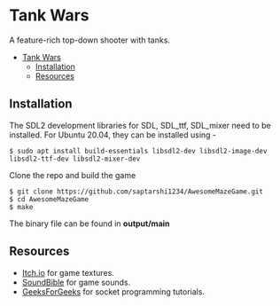 # Tank Wars #
A feature-rich top-down shooter with tanks.  

- [Tank Wars](#tank-wars)
  - [Installation](#installation)
  - [Resources](#resources)


## Installation

The SDL2 development libraries for SDL, SDL_ttf, SDL_mixer need to be installed. 
For Ubuntu 20.04, they can be installed using  - 

``` shell
$ sudo apt install build-essentials libsdl2-dev libsdl2-image-dev libsdl2-ttf-dev libsdl2-mixer-dev
```

Clone the repo and build the game
``` shell
$ git clone https://github.com/saptarshi1234/AwesomeMazeGame.git
$ cd AwesomeMazeGame
$ make
```
The binary file can be found in **output/main**

## Resources
* [Itch.io](https://itch.io/) for game textures.
* [SoundBible](https://soundbible.com/) for game sounds.
* [GeeksForGeeks](https://www.geeksforgeeks.org/) for socket programming tutorials.
